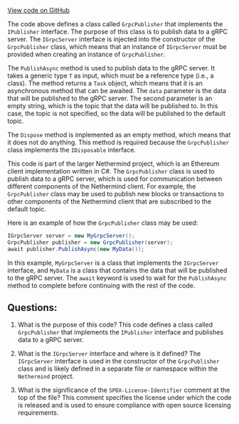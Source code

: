 [View code on GitHub](https://github.com/nethermindeth/nethermind/Nethermind.Grpc/Producers/GrpcProducer.cs)

The code above defines a class called `GrpcPublisher` that implements the `IPublisher` interface. The purpose of this class is to publish data to a gRPC server. The `IGrpcServer` interface is injected into the constructor of the `GrpcPublisher` class, which means that an instance of `IGrpcServer` must be provided when creating an instance of `GrpcPublisher`.

The `PublishAsync` method is used to publish data to the gRPC server. It takes a generic type `T` as input, which must be a reference type (i.e., a class). The method returns a `Task` object, which means that it is an asynchronous method that can be awaited. The `data` parameter is the data that will be published to the gRPC server. The second parameter is an empty string, which is the topic that the data will be published to. In this case, the topic is not specified, so the data will be published to the default topic.

The `Dispose` method is implemented as an empty method, which means that it does not do anything. This method is required because the `GrpcPublisher` class implements the `IDisposable` interface.

This code is part of the larger Nethermind project, which is an Ethereum client implementation written in C#. The `GrpcPublisher` class is used to publish data to a gRPC server, which is used for communication between different components of the Nethermind client. For example, the `GrpcPublisher` class may be used to publish new blocks or transactions to other components of the Nethermind client that are subscribed to the default topic. 

Here is an example of how the `GrpcPublisher` class may be used:

```csharp
IGrpcServer server = new MyGrpcServer();
GrpcPublisher publisher = new GrpcPublisher(server);
await publisher.PublishAsync(new MyData());
``` 

In this example, `MyGrpcServer` is a class that implements the `IGrpcServer` interface, and `MyData` is a class that contains the data that will be published to the gRPC server. The `await` keyword is used to wait for the `PublishAsync` method to complete before continuing with the rest of the code.
## Questions: 
 1. What is the purpose of this code?
   This code defines a class called `GrpcPublisher` that implements the `IPublisher` interface and publishes data to a gRPC server.

2. What is the `IGrpcServer` interface and where is it defined?
   The `IGrpcServer` interface is used in the constructor of the `GrpcPublisher` class and is likely defined in a separate file or namespace within the `Nethermind` project.

3. What is the significance of the `SPDX-License-Identifier` comment at the top of the file?
   This comment specifies the license under which the code is released and is used to ensure compliance with open source licensing requirements.